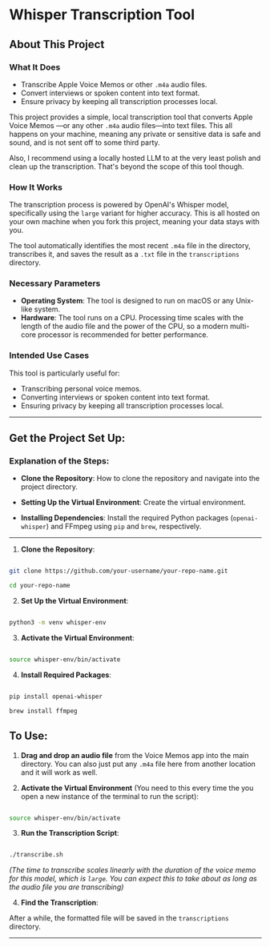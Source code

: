 # Whisper Transcription Tool




## About This Project

### What It Does


- Transcribe Apple Voice Memos or other `.m4a` audio files.
- Convert interviews or spoken content into text format.
- Ensure privacy by keeping all transcription processes local.



This project provides a simple, local transcription tool that converts Apple Voice Memos —or any other `.m4a` audio files—into text files. 
This all happens on your machine, meaning any private or sensitive data is safe and sound, and is not sent off to some third party. 

Also, I recommend using a locally hosted LLM to at the very least polish and clean up the transcription. That's beyond the scope of this tool though.

### How It Works

The transcription process is powered by OpenAI's Whisper model, specifically using the `large` variant for higher accuracy. This is all hosted on your own machine when you fork this project, meaning your data stays with you. 

The tool automatically identifies the most recent `.m4a` file in the directory, transcribes it, and saves the result as a `.txt` file in the `transcriptions` directory.


### Necessary Parameters

-   **Operating System**: The tool is designed to run on macOS or any Unix-like system.
-   **Hardware**: The tool runs on a CPU. Processing time scales with the length of the audio file and the power of the CPU, so a modern multi-core processor is recommended for better performance.


### Intended Use Cases

This tool is particularly useful for:

- Transcribing personal voice memos.
- Converting interviews or spoken content into text format.
- Ensuring privacy by keeping all transcription processes local.

---

  

## Get the Project Set Up:

### Explanation of the  Steps:

  

-  **Clone the Repository**: How to clone the repository and navigate into the project directory.

-  **Setting Up the Virtual Environment**: Create the virtual environment.

-  **Installing Dependencies**: Install the required Python packages (`openai-whisper`) and FFmpeg using `pip` and `brew`, respectively.
---
  

1.  **Clone the Repository**:

  

```bash

git clone https://github.com/your-username/your-repo-name.git

cd your-repo-name

```

  

2.  **Set Up the Virtual Environment**:

  

```bash

python3 -m venv whisper-env

```

  

3.  **Activate the Virtual Environment**:

  

```bash

source whisper-env/bin/activate

```

  

4.  **Install Required Packages**:

  

```bash

pip install openai-whisper

brew install ffmpeg

```

  

## To Use:

  

1.  **Drag and drop an audio file** from the Voice Memos app into the main directory. You can also just put any `.m4a` file here from another location and it will work as well.

  

3.  **Activate the Virtual Environment** (You need to this every time the you open a new instance of the terminal to run the script):

  

```bash

source whisper-env/bin/activate

```

  

3.  **Run the Transcription Script**:

  

```bash

./transcribe.sh

```

  

*(The time to transcribe scales linearly with the duration of the voice memo for this model, which is `large`. You can expect this to take about as long as the audio file you are transcribing)*

  

4.  **Find the Transcription**:

  

After a while, the formatted file will be saved in the `transcriptions` directory.

  

---
